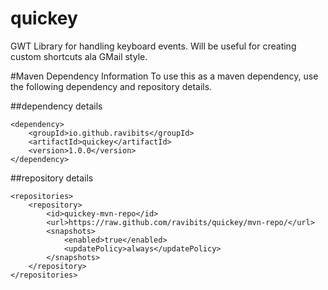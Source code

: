 quickey
=======

GWT Library for handling keyboard events. Will be useful for creating custom shortcuts ala GMail style.

#Maven Dependency Information
To use this as a maven dependency, use the following dependency and repository details.

##dependency details
```
<dependency>
	<groupId>io.github.ravibits</groupId>
	<artifactId>quickey</artifactId>
	<version>1.0.0</version>
</dependency>
```

##repository details
```
<repositories>
    <repository>
        <id>quickey-mvn-repo</id>
        <url>https://raw.github.com/ravibits/quickey/mvn-repo/</url>
        <snapshots>
            <enabled>true</enabled>
            <updatePolicy>always</updatePolicy>
        </snapshots>
    </repository>
</repositories>
```
